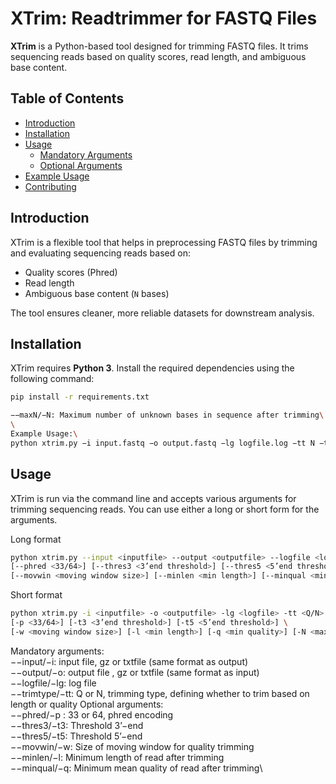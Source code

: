 # XTrim: Readtrimmer for FASTQ Files

**XTrim** is a Python-based tool designed for trimming FASTQ files. It trims sequencing reads based on quality scores, read length, and ambiguous base content.

## Table of Contents
- [Introduction](#introduction)
- [Installation](#installation)
- [Usage](#usage)
  - [Mandatory Arguments](#mandatory-arguments)
  - [Optional Arguments](#optional-arguments)
- [Example Usage](#example-usage)
- [Contributing](#contributing)

## Introduction
XTrim is a flexible tool that helps in preprocessing FASTQ files by trimming and evaluating sequencing reads based on:
- Quality scores (Phred)
- Read length
- Ambiguous base content (`N` bases)

The tool ensures cleaner, more reliable datasets for downstream analysis.

## Installation
XTrim requires **Python 3**. Install the required dependencies using the following command:

```bash
pip install -r requirements.txt

−−maxN/−N: Maximum number of unknown bases in sequence after trimming\
\
Example Usage:\
python xtrim.py −i input.fastq −o output.fastq −lg logfile.log −tt N −t3 6 −t5 8−l 50−q 32−N 7
```
## Usage

XTrim is run via the command line and accepts various arguments for trimming sequencing reads. You can use either a long or short form for the arguments.

Long format
```bash
python xtrim.py --input <inputfile> --output <outputfile> --logfile <logfile> --trimtype <Q/N> \
[--phred <33/64>] [--thres3 <3’end threshold>] [--thres5 <5’end threshold>] \
[--movwin <moving window size>] [--minlen <min length>] [--minqual <min quality>] [--maxN <max N content>]
```

Short format
```bash
python xtrim.py -i <inputfile> -o <outputfile> -lg <logfile> -tt <Q/N> \
[-p <33/64>] [-t3 <3’end threshold>] [-t5 <5’end threshold>] \
[-w <moving window size>] [-l <min length>] [-q <min quality>] [-N <max N content>]
```
Mandatory arguments:\
−−input/−i: input file, gz or txtfile (same format as output)\
−−output/−o: output file , gz or txtfile (same format as input)\
−−logfile/−lg: log file\
−−trimtype/−tt: Q or N, trimming type, defining whether to trim based on
length or quality Optional arguments:\
−−phred/−p : 33 or 64, phred encoding\
−−thres3/−t3: Threshold 3’−end\
−−thres5/−t5: Threshold 5’−end\
−−movwin/−w: Size of moving window for quality trimming\
−−minlen/−l: Minimum length of read after trimming\
−−minqual/−q: Minimum mean quality of read after trimming\
